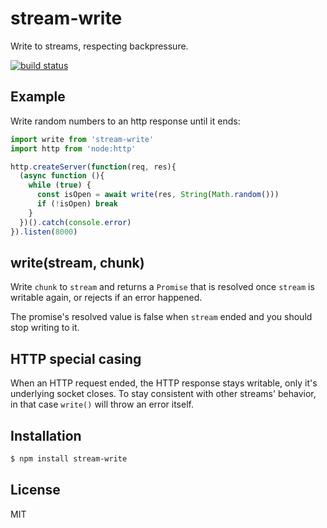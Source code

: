 
# stream-write

  Write to streams, respecting backpressure.

  [![build status](https://secure.travis-ci.org/juliangruber/stream-write.png)](http://travis-ci.org/juliangruber/stream-write)

## Example

  Write random numbers to an http response until it ends:

```js
import write from 'stream-write'
import http from 'node:http'

http.createServer(function(req, res){
  (async function (){
    while (true) {
      const isOpen = await write(res, String(Math.random()))
      if (!isOpen) break
    }
  })().catch(console.error)
}).listen(8000)
```

## write(stream, chunk)

  Write `chunk` to `stream` and returns a `Promise` that is resolved once `stream` is writable again, or rejects if an error happened.

  The promise's resolved value is false when `stream` ended and you should stop writing to it.

## HTTP special casing

  When an HTTP request ended, the HTTP response stays writable, only it's
  underlying socket closes. To stay consistent with other streams' behavior,
  in that case `write()` will throw an error itself.

## Installation

```bash
$ npm install stream-write
```

## License

  MIT

